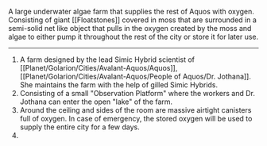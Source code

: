 A large underwater algae farm that supplies the rest of Aquos with oxygen. Consisting of giant [[Floatstones]] covered in moss that are surrounded in a semi-solid net like object that pulls in the oxygen created by the moss and algae to either pump it throughout the rest of the city or store it for later use.

---
1. A farm designed by the lead Simic Hybrid scientist of [[Planet/Golarion/Cities/Avalant-Aquos/Aquos]], [[Planet/Golarion/Cities/Avalant-Aquos/People of Aquos/Dr. Jothana]]. She maintains the farm with the help of gilled Simic Hybrids.
2. Consisting of a small "Observation Platform" where the workers and Dr. Jothana can enter the open "lake" of the farm.
3. Around the ceiling and sides of the room are massive airtight canisters full of oxygen. In case of emergency, the stored oxygen will be used to supply the entire city for a few days.
4. 